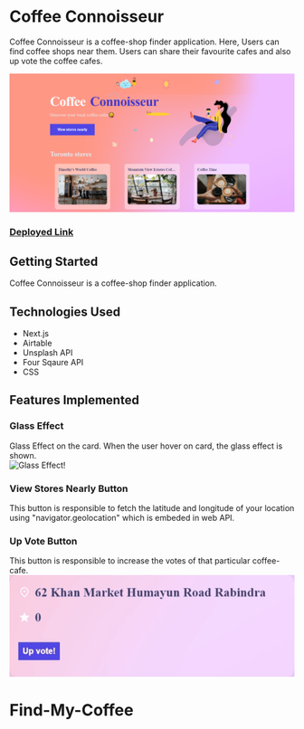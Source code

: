 # Coffee Connoisseur
Coffee Connoisseur is a coffee-shop finder application. Here, Users can find coffee shops near them. Users can share their favourite cafes and also up vote the coffee cafes.

![Spacestagram!](/public/static/readmeAssets/landingPage.PNG)

### [Deployed Link](https://find-my-coffee-shop.vercel.app/)


## Getting Started

Coffee Connoisseur is a coffee-shop finder application.

## Technologies Used
- Next.js
- Airtable
- Unsplash API
- Four Sqaure API
- CSS
## Features Implemented

### Glass Effect

Glass Effect on the card. When the user hover on card, the glass effect is shown.                   
![Glass Effect!](/public/static/readmeAssets/glassEffect.gif)

### View Stores Nearly Button

This button is responsible to fetch the latitude and longitude of your location using "navigator.geolocation" which is embeded in web API.                                        

### Up Vote Button

This button is responsible to increase the votes of that particular coffee-cafe.
![Up Vote!](/public/static/readmeAssets/upVote.gif)

# Find-My-Coffee


